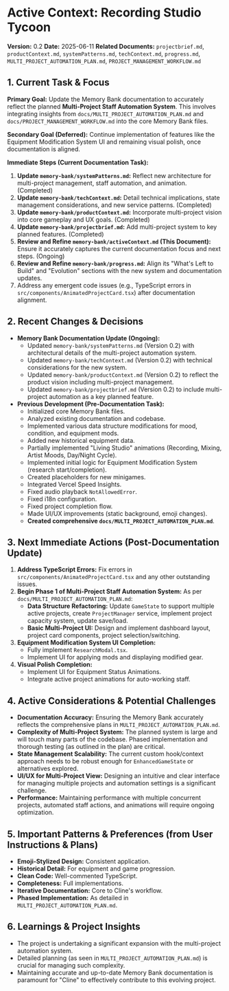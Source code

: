 # Active Context: Recording Studio Tycoon

**Version:** 0.2
**Date:** 2025-06-11
**Related Documents:** `projectbrief.md`, `productContext.md`, `systemPatterns.md`, `techContext.md`, `progress.md`, `MULTI_PROJECT_AUTOMATION_PLAN.md`, `PROJECT_MANAGEMENT_WORKFLOW.md`

## 1. Current Task & Focus

**Primary Goal:** Update the Memory Bank documentation to accurately reflect the planned **Multi-Project Staff Automation System**. This involves integrating insights from `docs/MULTI_PROJECT_AUTOMATION_PLAN.md` and `docs/PROJECT_MANAGEMENT_WORKFLOW.md` into the core Memory Bank files.

**Secondary Goal (Deferred):** Continue implementation of features like the Equipment Modification System UI and remaining visual polish, once documentation is aligned.

**Immediate Steps (Current Documentation Task):**
1.  **Update `memory-bank/systemPatterns.md`:** Reflect new architecture for multi-project management, staff automation, and animation. (Completed)
2.  **Update `memory-bank/techContext.md`:** Detail technical implications, state management considerations, and new service patterns. (Completed)
3.  **Update `memory-bank/productContext.md`:** Incorporate multi-project vision into core gameplay and UX goals. (Completed)
4.  **Update `memory-bank/projectbrief.md`:** Add multi-project system to key planned features. (Completed)
5.  **Review and Refine `memory-bank/activeContext.md` (This Document):** Ensure it accurately captures the current documentation focus and next steps. (Ongoing)
6.  **Review and Refine `memory-bank/progress.md`:** Align its "What's Left to Build" and "Evolution" sections with the new system and documentation updates.
7.  Address any emergent code issues (e.g., TypeScript errors in `src/components/AnimatedProjectCard.tsx`) after documentation alignment.

## 2. Recent Changes & Decisions

*   **Memory Bank Documentation Update (Ongoing):**
    *   Updated `memory-bank/systemPatterns.md` (Version 0.2) with architectural details of the multi-project automation system.
    *   Updated `memory-bank/techContext.md` (Version 0.2) with technical considerations for the new system.
    *   Updated `memory-bank/productContext.md` (Version 0.2) to reflect the product vision including multi-project management.
    *   Updated `memory-bank/projectbrief.md` (Version 0.2) to include multi-project automation as a key planned feature.
*   **Previous Development (Pre-Documentation Task):**
    *   Initialized core Memory Bank files.
    *   Analyzed existing documentation and codebase.
    *   Implemented various data structure modifications for mood, condition, and equipment mods.
    *   Added new historical equipment data.
    *   Partially implemented "Living Studio" animations (Recording, Mixing, Artist Moods, Day/Night Cycle).
    *   Implemented initial logic for Equipment Modification System (research start/completion).
    *   Created placeholders for new minigames.
    *   Integrated Vercel Speed Insights.
    *   Fixed audio playback `NotAllowedError`.
    *   Fixed i18n configuration.
    *   Fixed project completion flow.
    *   Made UI/UX improvements (static background, emoji changes).
    *   **Created comprehensive `docs/MULTI_PROJECT_AUTOMATION_PLAN.md`**.

## 3. Next Immediate Actions (Post-Documentation Update)

1.  **Address TypeScript Errors:** Fix errors in `src/components/AnimatedProjectCard.tsx` and any other outstanding issues.
2.  **Begin Phase 1 of Multi-Project Staff Automation System:** As per `docs/MULTI_PROJECT_AUTOMATION_PLAN.md`:
    *   **Data Structure Refactoring:** Update `GameState` to support multiple active projects, create `ProjectManager` service, implement project capacity system, update save/load.
    *   **Basic Multi-Project UI:** Design and implement dashboard layout, project card components, project selection/switching.
3.  **Equipment Modification System UI Completion:**
    *   Fully implement `ResearchModal.tsx`.
    *   Implement UI for applying mods and displaying modified gear.
4.  **Visual Polish Completion:**
    *   Implement UI for Equipment Status Animations.
    *   Integrate active project animations for auto-working staff.

## 4. Active Considerations & Potential Challenges

*   **Documentation Accuracy:** Ensuring the Memory Bank accurately reflects the comprehensive plans in `MULTI_PROJECT_AUTOMATION_PLAN.md`.
*   **Complexity of Multi-Project System:** The planned system is large and will touch many parts of the codebase. Phased implementation and thorough testing (as outlined in the plan) are critical.
*   **State Management Scalability:** The current custom hook/context approach needs to be robust enough for `EnhancedGameState` or alternatives explored.
*   **UI/UX for Multi-Project View:** Designing an intuitive and clear interface for managing multiple projects and automation settings is a significant challenge.
*   **Performance:** Maintaining performance with multiple concurrent projects, automated staff actions, and animations will require ongoing optimization.

## 5. Important Patterns & Preferences (from User Instructions & Plans)

*   **Emoji-Stylized Design:** Consistent application.
*   **Historical Detail:** For equipment and game progression.
*   **Clean Code:** Well-commented TypeScript.
*   **Completeness:** Full implementations.
*   **Iterative Documentation:** Core to Cline's workflow.
*   **Phased Implementation:** As detailed in `MULTI_PROJECT_AUTOMATION_PLAN.md`.

## 6. Learnings & Project Insights

*   The project is undertaking a significant expansion with the multi-project automation system.
*   Detailed planning (as seen in `MULTI_PROJECT_AUTOMATION_PLAN.md`) is crucial for managing such complexity.
*   Maintaining accurate and up-to-date Memory Bank documentation is paramount for "Cline" to effectively contribute to this evolving project.
